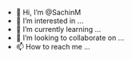 - 👋 Hi, I’m @SachinM
- 👀 I’m interested in ...
- 🌱 I’m currently learning ...
- 💞️ I’m looking to collaborate on ...
- 📫 How to reach me ...

<!---
07Sachin/07Sachin is a ✨ special ✨ repository because its `README.md` (this file) appears on your GitHub profile.
You can click the Preview link to take a look at your changes.
--->
